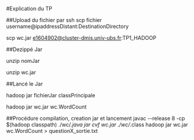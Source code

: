 #Explication du TP

##Upload du fichier par ssh
scp fichier username@ipaddressDistant:DestinationDirectory

scp wc.jar e1604902@cluster-dmis.univ-ubs.fr:TP1_HADOOP

##Dezippé Jar

unzip nomJar

unzip wc.jar

##Lancé le Jar

hadoop jar fichierJar classPrincipale

hadoop jar wc.jar wc.WordCount

##Procédure compilation, creation jar et lancement
javac --release 8 -cp $(hadoop classpath) ./wc/*.java
jar cvf wc.jar ./wc/*.class
hadoop jar wc.jar wc.WordCount > questionX_sortie.txt
